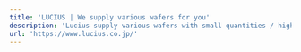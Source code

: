 ```yaml
---
title: 'LUCIUS | We supply various wafers for you'
description: 'Lucius supply various wafers with small quantities / high varieties / in-production. Our core products are sapphire wafer, nano PSS, and SiC wafer'
url: 'https://www.lucius.co.jp/'
---
```

